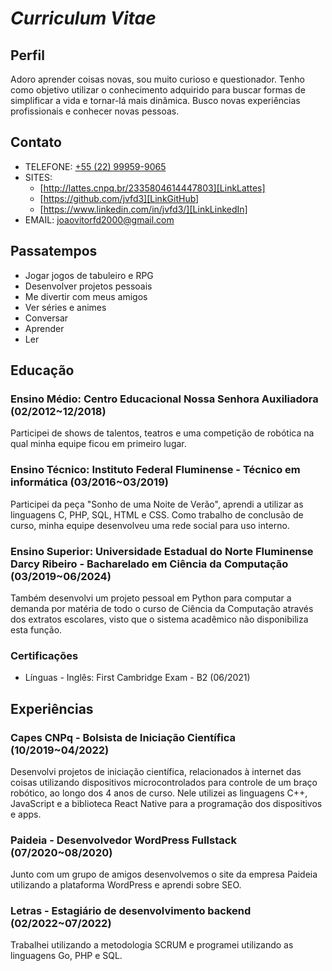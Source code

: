 # *Curriculum Vitae*

## Perfil

Adoro aprender coisas novas, sou muito curioso e questionador. Tenho como objetivo utilizar o conhecimento adquirido para buscar formas de simplificar a vida e tornar-lá mais dinâmica. Busco novas experiências profissionais e conhecer novas pessoas.

## Contato

- TELEFONE: [+55 (22) 99959-9065][LinkWhatsApp]
- SITES:
  - [http://lattes.cnpq.br/2335804614447803][LinkLattes]
  - [https://github.com/jvfd3][LinkGitHub]
  - [https://www.linkedin.com/in/jvfd3/][LinkLinkedIn]
- EMAIL: <joaovitorfd2000@gmail.com>

[LinkWhatsApp]: https://api.whatsapp.com/send?phone=5522999599065&text=Ol%C3%A1!%20Achei%20teu%20curr%C3%ADculo%20interessante%20e%20gostaria%20de%20saber%20sobre%20sua%20disponibilidade%20para%20conversarmos
[LinkLattes]: http://lattes.cnpq.br/2335804614447803
[LinkGitHub]: https://github.com/jvfd3
[LinkLinkedIn]: https://www.linkedin.com/in/jvfd3/

## Passatempos

- Jogar jogos de tabuleiro e RPG
- Desenvolver projetos pessoais
- Me divertir com meus amigos
- Ver séries e animes
- Conversar
- Aprender
- Ler

## Educação

### Ensino Médio: Centro Educacional Nossa Senhora Auxiliadora (02/2012~12/2018)

Participei de shows de talentos, teatros e uma competição de robótica na qual minha equipe ficou em primeiro lugar.

### Ensino Técnico: Instituto Federal Fluminense - Técnico em informática (03/2016~03/2019)

Participei da peça "Sonho de uma Noite de Verão", aprendi a utilizar as linguagens C, PHP, SQL, HTML e CSS. Como trabalho de conclusão de curso, minha equipe desenvolveu uma rede social para uso interno.

### Ensino Superior: Universidade Estadual do Norte Fluminense Darcy Ribeiro - Bacharelado em Ciência da Computação (03/2019~06/2024)

Também desenvolvi um projeto pessoal em Python para computar a demanda por matéria de todo o curso de Ciência da Computação através dos extratos escolares, visto que o sistema acadêmico não disponibiliza esta função.

### Certificações

- Línguas - Inglês: First Cambridge Exam - B2 (06/2021)

## Experiências

### Capes CNPq - Bolsista de Iniciação Científica (10/2019~04/2022)

Desenvolvi projetos de iniciação científica, relacionados à internet das coisas utilizando dispositivos microcontrolados para controle de um braço robótico, ao longo dos 4 anos de curso. Nele utilizei as linguagens C++, JavaScript e a biblioteca React Native para a programação dos dispositivos e apps.

### Paideia - Desenvolvedor WordPress Fullstack (07/2020~08/2020)

Junto com um grupo de amigos desenvolvemos o site da empresa Paideia utilizando a plataforma WordPress e aprendi sobre SEO.

### Letras - Estagiário de desenvolvimento backend (02/2022~07/2022)

Trabalhei utilizando a metodologia SCRUM e programei utilizando as linguagens Go, PHP e SQL.
